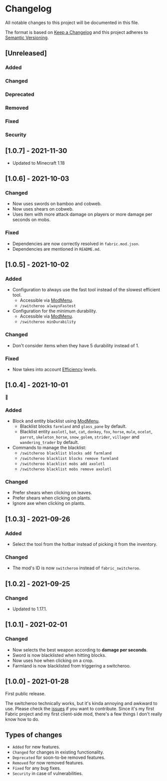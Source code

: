 # Changelog

All notable changes to this project will be documented in this file.

The format is based on [Keep a Changelog](https://keepachangelog.com/) and this project adheres to [Semantic Versioning](https://semver.org/).

## [Unreleased]

### Added

### Changed

### Deprecated

### Removed

### Fixed

### Security

## [1.0.7] - 2021-11-30

* Updated to Minecraft 1.18

## [1.0.6] - 2021-10-03

### Changed

* Now uses swords on bamboo and cobweb.
* Now uses shears on cobweb.
* Uses item with more attack damage on players or more damage per seconds on mobs.

### Fixed

* Dependencies are now correctly resolved in `fabric.mod.json`.
* Dependencies are mentioned in `README.md`.

## [1.0.5] - 2021-10-02

### Added

* Configuration to always use the fast tool instead of the slowest efficient tool.
  * Accessible via [ModMenu](https://github.com/TerraformersMC/ModMenu).
  * `/switcheroo alwaysFastest`
* Configuration for the minimum durability.
  * Accessible via [ModMenu](https://github.com/TerraformersMC/ModMenu).
  * `/switcheroo minDurability`

### Changed

* Don't consider items when they have 5 durability instead of 1.

### Fixed

* Now takes into account [Efficiency](https://minecraft.fandom.com/wiki/Efficiency) levels.

## [1.0.4] - 2021-10-01

🎃

### Added

* Block and entity blacklist using [ModMenu](https://github.com/TerraformersMC/ModMenu).
  * Blacklist blocks `farmland` and `glass_pane` by default.
  * Blacklist entity `axolotl`, `bat`, `cat`, `donkey`, `fox`, `horse`, `mule`, `ocelot`, `parrot`, `skeleton_horse`,
  `snow_golem`, `strider`, `villager` and `wandering_trader` by default.
* Commands to manage the blacklist:
  * `/switcheroo blacklist blocks add farmland`
  * `/switcheroo blacklist blocks remove farmland`
  * `/switcheroo blacklist mobs add axolotl`
  * `/switcheroo blacklist mobs remove axolotl`

### Changed

* Prefer shears when clicking on leaves.
* Prefer shears when clicking on plants.
* Ignore axe when clicking on plants.

## [1.0.3] - 2021-09-26

### Added

* Select the tool from the hotbar instead of picking it from the inventory.

### Changed

* The mod's ID is now `switcheroo` instead of `fabric_switcheroo`.

## [1.0.2] - 2021-09-25

### Changed

* Updated to 1.17.1.

## [1.0.1] - 2021-02-01

### Changed

* Now selects the best weapon according to __damage per seconds__.
* Sword is now blacklisted when hitting blocks.
* Now uses hoe when clicking on a crop.
* Farmland is now blacklisted from triggering a switcheroo.

## [1.0.0] - 2021-01-28

First public release.

The switcheroo technically works, but it's kinda annoying and awkward to use. Please check the [issues](https://gitlab.com/NatoBoram/fabric-switcheroo/issues)
if you want to contribute. Since it's my first Fabric project and my first client-side mod, there's a few things I don't
really know how to do.

## Types of changes

* `Added` for new features.
* `Changed` for changes in existing functionality.
* `Deprecated` for soon-to-be removed features.
* `Removed` for now removed features.
* `Fixed` for any bug fixes.
* `Security` in case of vulnerabilities.

